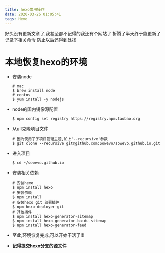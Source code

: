 ```yaml
---
title: hexo常用操作
date: 2020-03-26 01:05:41
tags: Hexo
---
```


好久没有更新文章了,我甚至都不记得的我还有个网站了
折腾了半天终于能更新了
记录下相关命令
防止以后还得到处找

# 本地恢复hexo的环境

- 安装node

  ```shell
  # mac
  $ brew install node
  # centos
  $ yum install -y nodejs
  ```

- node的国内镜像源配置

  ```shell
  $ npm config set registry https://registry.npm.taobao.org
  ```

- 从git克隆项目文件

  ```shell
  # 因为使用了子项目管理主题,加上'--recursive'参数 
  $ git clone --recursive git@github.com:Sowevo/sowevo.github.io.git
  ```

- 进入项目

  ```shell
  $ cd ~/sowevo.github.io
  ```

- 安装相关依赖

  ```shell
  # 安装hexo
  $ npm install hexo
  # 安装依赖
  $ npm install
  # 安装hexo git 部署插件
  $ npm hexo-deployer-git
  # 其他插件
  $	npm install hexo-generator-sitemap
  $	npm install hexo-generator-baidu-sitemap
  $ npm install hexo-generator-feed
  ```

- 至此,环境恢复完成,可以开始干活了!!!

- **记得提交hexo分支的源文件**